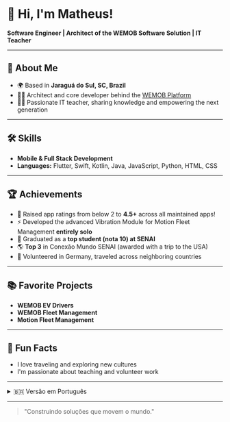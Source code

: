 # 👋 Hi, I'm Matheus! 

**Software Engineer | Architect of the WEMOB Software Solution | IT Teacher**

---

## 🚀 About Me

- 🌍 Based in **Jaraguá do Sul, SC, Brazil**
- 👨‍💻 Architect and core developer behind the [WEMOB Platform](https://www.weg.net/catalog/weg/BR/pt/Sistemas-de-Mobilidade-El%C3%A9trica/Esta%C3%A7%C3%A3o-de-Recarga-para-Ve%C3%ADculos-El%C3%A9tricos/Esta%C3%A7%C3%A3o-de-Recarga-para-Ve%C3%ADculos-El%C3%A9tricos/p/MKT_WDC_BRAZIL_RE_ELECTRIC_VEHICLE_G2)
- 🧑‍🏫 Passionate IT teacher, sharing knowledge and empowering the next generation

---

## 🛠️ Skills

- **Mobile & Full Stack Development**
- **Languages:** Flutter, Swift, Kotlin, Java, JavaScript, Python, HTML, CSS

---

## 🏆 Achievements

- 📱 Raised app ratings from below 2 to **4.5+** across all maintained apps!
- ⚡ Developed the advanced Vibration Module for Motion Fleet Management **entirely solo**
- 🏅 Graduated as a **top student (nota 10) at SENAI**
- 🌎 **Top 3** in Conexão Mundo SENAI (awarded with a trip to the USA)
- 🤝 Volunteered in Germany, traveled across neighboring countries

---

## 📚 Favorite Projects

- **WEMOB EV Drivers**
- **WEMOB Fleet Management**
- **Motion Fleet Management**

---

## 🌱 Fun Facts

- I love traveling and exploring new cultures
- I'm passionate about teaching and volunteer work


---

<details>
  <summary>🇧🇷 Versão em Português</summary>
  
**Engenheiro de Software | Arquiteto da Solução WEMOB | Professor de TI**

- Localização: Jaraguá do Sul, SC, Brasil
- Arquiteto e desenvolvedor principal do WEMOB
- Professor dedicado, focado em compartilhar conhecimento
- Destaques:
    - Elevei a avaliação dos apps de <2 para mais de 4.5
    - Desenvolvi sozinho o módulo de vibrações avançado do MFM
    - Aluno nota 10 no SENAI e Top 3 Conexão Mundo SENAI (com viagem aos EUA)
    - Voluntariado na Alemanha e viagens internacionais
- Projetos favoritos: WEMOB EV Drivers, WEMOB Fleet Management, Motion Fleet Management

</details>

---

> "Construindo soluções que movem o mundo."
